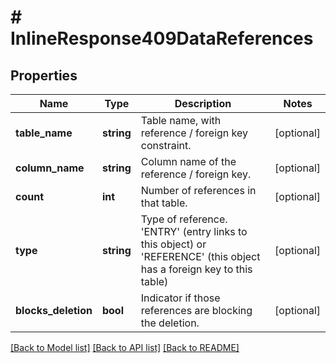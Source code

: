# # InlineResponse409DataReferences

## Properties

Name | Type | Description | Notes
------------ | ------------- | ------------- | -------------
**table_name** | **string** | Table name, with reference / foreign key constraint. | [optional]
**column_name** | **string** | Column name of the reference / foreign key. | [optional]
**count** | **int** | Number of references in that table. | [optional]
**type** | **string** | Type of reference. &#39;ENTRY&#39; (entry links to this object) or &#39;REFERENCE&#39; (this object has a foreign key to this table) | [optional]
**blocks_deletion** | **bool** | Indicator if those references are blocking the deletion. | [optional]

[[Back to Model list]](../../README.md#models) [[Back to API list]](../../README.md#endpoints) [[Back to README]](../../README.md)
